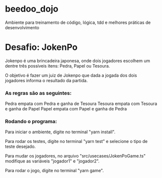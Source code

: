 # beedoo_dojo
Ambiente para treinamento de código, lógica, tdd e melhores práticas de desenvolvimento
# Desafio: JokenPo

Jokenpo é uma brincadeira japonesa, onde dois jogadores escolhem um dentre três possíveis itens: Pedra, Papel ou Tesoura.

O objetivo é fazer um juiz de Jokenpo que dada a jogada dos dois jogadores informa o resultado da partida.

### As regras são as seguintes:

Pedra empata com Pedra e ganha de Tesoura
Tesoura empata com Tesoura e ganha de Papel
Papel empata com Papel e ganha de Pedra

### Rodando o programa:

Para iniciar o ambiente, digite no terminal "yarn install".

Para rodar os testes, digite no terminal "yarn test" e selecione o tipo de teste desejado.

Para mudar os jogadores, no arquivo "src/usecases/JokenPoGame.ts" modifique as variáveis "jogador1" e "jogador2".

Para rodar o jogo, digite no terminal "yarn game".